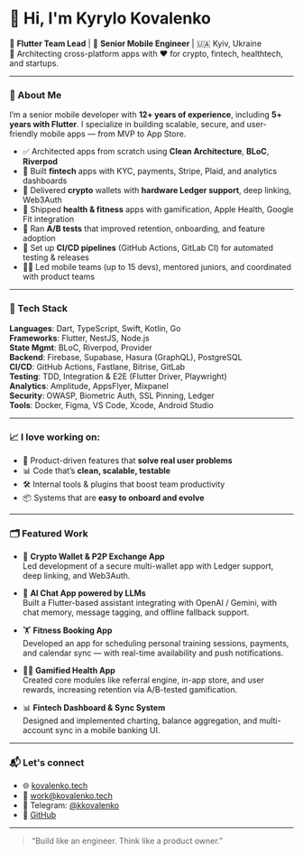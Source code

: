 # 👋 Hi, I'm Kyrylo Kovalenko

🚀 **Flutter Team Lead** | 📱 **Senior Mobile Engineer** | 🇺🇦 Kyiv, Ukraine  
🔧 Architecting cross-platform apps with ❤️ for crypto, fintech, healthtech, and startups.

---

### 💼 About Me

I’m a senior mobile developer with **12+ years of experience**, including **5+ years with Flutter**. I specialize in building scalable, secure, and user-friendly mobile apps — from MVP to App Store.

- ✅ Architected apps from scratch using **Clean Architecture**, **BLoC**, **Riverpod**
- 💸 Built **fintech** apps with KYC, payments, Stripe, Plaid, and analytics dashboards
- 🔐 Delivered **crypto** wallets with **hardware Ledger support**, deep linking, Web3Auth
- 💪 Shipped **health & fitness** apps with gamification, Apple Health, Google Fit integration
- 🧪 Ran **A/B tests** that improved retention, onboarding, and feature adoption
- 🧰 Set up **CI/CD pipelines** (GitHub Actions, GitLab CI) for automated testing & releases
- 👨‍💻 Led mobile teams (up to 15 devs), mentored juniors, and coordinated with product teams

---

### 🔧 Tech Stack

**Languages**: Dart, TypeScript, Swift, Kotlin, Go  
**Frameworks**: Flutter, NestJS, Node.js  
**State Mgmt**: BLoC, Riverpod, Provider  
**Backend**: Firebase, Supabase, Hasura (GraphQL), PostgreSQL  
**CI/CD**: GitHub Actions, Fastlane, Bitrise, GitLab  
**Testing**: TDD, Integration & E2E (Flutter Driver, Playwright)  
**Analytics**: Amplitude, AppsFlyer, Mixpanel  
**Security**: OWASP, Biometric Auth, SSL Pinning, Ledger  
**Tools**: Docker, Figma, VS Code, Xcode, Android Studio

---

### 📈 I love working on:

- 🧠 Product-driven features that **solve real user problems**
- 📊 Code that’s **clean, scalable, testable**
- 🛠️ Internal tools & plugins that boost team productivity
- 📦 Systems that are **easy to onboard and evolve**

---

### 🗂️ Featured Work

- 🔐 **Crypto Wallet & P2P Exchange App**  
  Led development of a secure multi-wallet app with Ledger support, deep linking, and Web3Auth.

- 🧠 **AI Chat App powered by LLMs**  
  Built a Flutter-based assistant integrating with OpenAI / Gemini, with chat memory, message tagging, and offline fallback support.

- 🏋️ **Fitness Booking App**  
  Developed an app for scheduling personal training sessions, payments, and calendar sync — with real-time availability and push notifications.

- 🏃‍♂️ **Gamified Health App**  
  Created core modules like referral engine, in-app store, and user rewards, increasing retention via A/B-tested gamification.

- 📊 **Fintech Dashboard & Sync System**  
  Designed and implemented charting, balance aggregation, and multi-account sync in a mobile banking UI.

---

### 📬 Let's connect

- 🌐 [kovalenko.tech](https://kovalenko.tech)
- 📨 work@kovalenko.tech
- 💬 Telegram: [@kkovalenko](https://t.me/kkovalenko)
- 🧪 [GitHub](https://github.com/kovalenko_tech)

---

> “Build like an engineer. Think like a product owner.”
